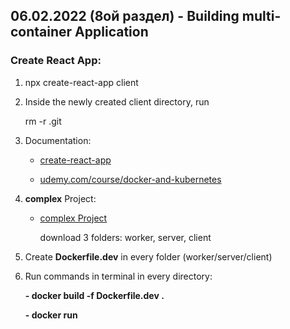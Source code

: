 ## 06.02.2022 (8ой раздел) - Building multi-container Application

### Create React App:

1. npx create-react-app client

2. Inside the newly created client directory, run

   rm -r .git

3. Documentation: 

   * [create-react-app](https://create-react-app.dev/docs/getting-started#npx)

   * [udemy.com/course/docker-and-kubernetes](https://www.udemy.com/course/docker-and-kubernetes-the-complete-guide/learn/lecture/16335298#announcements)
   
4. **complex** Project:

   * [complex Project](https://www.udemy.com/course/docker-and-kubernetes-the-complete-guide/learn/lecture/11437270#announcements)
   
      download 3 folders: worker, server, client

5. Create **Dockerfile.dev** in every folder (worker/server/client)

6. Run commands in terminal in every directory: 

   **- docker build -f Dockerfile.dev .**
   
   **- docker run**